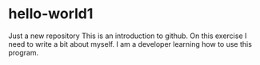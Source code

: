 # hello-world1
Just a new repository
This is an introduction to github. On this exercise I need to write a bit about myself. I am a developer learning how to use this program. 
